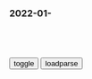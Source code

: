 ### 2022-01-　

```note
```

<table id="tbc" style="white-space:pre-wrap">
</table>
<button onclick="toggleb()">toggle</button>
<button onclick="loadparse()">loadparse</button>
<br>
<!-- 🌸<br>🍅-　-🍑<hr>🍀 -->
<pre>
<textarea rows="30" cols="100" style="display: none" id="tar">

<font size="2"><b>
牧师的意外发明，推进枪支发展，结构至今仍在使用！,军事,军事历史,好看视频</b></font><br>
https://haokan.baidu.com/v?vid=12523421995047416391&sfrom=baidu-feed

<font size="1" style="color:#DCDCDC"><b>2022/1/10 下午9:21:56</b></font><br>

<font size="2"><b>
沪指总是难忘3333_腾讯新闻</b></font><br>
https://new.qq.com/omn/20210309/20210309A0CNG100.html

2015年股z，灭了中产；
2016年熔断，灭了私募；
2017年慢牛，灭了小散；
2018年大熊，灭了m营；
2019年震荡，灭了游资；
2020年牛市，灭了小股m；
2021年抱团，灭了基m。

<font size="1" style="color:#DCDCDC"><b>2022/1/10 下午3:24:11</b></font><br>

<font size="2"><b>
朱元璋留下四张底牌，可防朱棣造反，建文帝却自作聪明全给废掉了</b></font><br>
https://mbd.baidu.com/newspage/data/landingsuper?context=%7B%22nid%22%3A%22news_9488551654074168299%22%7D&n_type=-1&p_from=-1

NoJpg
https://pics4.baidu.com/feed/77094b36acaf2edd76c7ad269363b2e03801934c.jpeg?token=ea82dccd0b8864349f6a2a82a2768a28

AddJpg
https://pics4.baidu.com/feed/77094b36acaf2edd76c7ad269363b2e03801934c.jpeg?token=ea82dccd0b8864349f6a2a82a2768a28.jpg

HttpJpg
http://pics4.baidu.com/feed/77094b36acaf2edd76c7ad269363b2e03801934c.jpeg?token=ea82dccd0b8864349f6a2a82a2768a28.jpg

<font size="1" style="color:#DCDCDC"><b>2022/1/10 下午3:16:06</b></font><br>

<font size="2"><b>
出卖朋友就可以让自己的负债减半！所有人心怀鬼胎《朋友游戏》一,搞笑,吐槽视频,好看视频</b></font><br>
https://haokan.baidu.com/v?vid=17791701063336081101&sfrom=baidu-feed

<font size="1" style="color:#DCDCDC"><b>2022/1/10 下午3:09:43</b></font><br>

<font size="2"><b>
缺德小伙为排队加塞，使出各种损招，很快报应就来了！,搞笑,恶搞整蛊,好看视频</b></font><br>
https://haokan.baidu.com/v?vid=2526328368022813254&sfrom=baidu-feed

老弱病残让我挨个欺负个遍。

<font size="1" style="color:#DCDCDC"><b>2022/1/10 下午3:07:23</b></font><br>

<font size="2"><b>
真假：靓坤吴镇宇混黑sh，实在是太狠，老爸都不放过,影视,犯罪片,好看视频</b></font><br>
https://haokan.baidu.com/v?vid=3726291224987223425&sfrom=baidu-feed

出来混要讲信用，说了给他结账就要结账。

<font size="1" style="color:#DCDCDC"><b>2022/1/10 下午3:02:33</b></font><br>

<font size="2"><b>
陈毅说mz席有四个缺点，但历史已经证明，其实是四个真理</b></font><br>
https://mbd.baidu.com/newspage/data/landingsuper?context=%7B%22nid%22%3A%22news_9362837991488565406%22%7D&n_type=-1&p_from=-1

<font size="1" style="color:#DCDCDC"><b>2022/1/10 下午3:36:30</b></font><br>

<font size="2"><b>
纪晓岚：户部没钱了，乾隆问哪个王八蛋花的最多，和珅：就您啊,影视,宫廷片,好看视频</b></font><br>
https://haokan.baidu.com/v?vid=10388299702681280062&sfrom=baidu-feed

有一个铜子对不上，饶不了他们。
糊弄朕的那些王八蛋。

纪晓岚你看看，哪个王八蛋花得最多？
太不像话了，这怎么能都是朕花的？

皇上修园林，收古玩是为自己吗？那是为天下呀。

　　　　只有当今圣上，有此卓越的眼光。

　　弘扬先祖的风采，彰显我大清气派，只有盛世明君方能做到这一点。

古玩收得还不够，园林修得还不够大呀。

一个拮据寒碜的君主，如何能够赢得藩郡属地的尊重啊。

<font size="1" style="color:#DCDCDC"><b>2022/1/10 下午2:40:46</b></font><br>

<font size="2"><b>
周z理“弃坑”小说被翻出，网友：今生已报g，来世再填坑</b></font><br>
https://mbd.baidu.com/newspage/data/landingsuper?context=%7B%22nid%22%3A%22news_9126040922355233063%22%7D&n_type=-1&p_from=-1

<font size="1" style="color:#DCDCDC"><b>2022/1/10 下午1:55:15</b></font><br>

<font size="2"><b>
百岁老人永生不死，保养秘诀竟是吃人，惊悚剧《塔巴德》,sh,奇闻轶事,好看视频</b></font><br>
https://haokan.baidu.com/v?vid=7291185015326471001&sfrom=baidu-feed

<font size="1" style="color:#DCDCDC"><b>2022/1/10 下午1:46:40</b></font><br>

<font size="2"><b>
668号酒杯打破常规，混合两种饮料灌进身体，结局让人唏嘘不已,动漫,欧美动漫,好看视频</b></font><br>
https://haokan.baidu.com/v?vid=10940369365257412927&sfrom=baidu-feed

<font size="1" style="color:#DCDCDC"><b>2022/1/10 上午10:59:57</b></font><br>

<font size="2"><b>
“佛系教师”引争议，上课时态度温柔，下班后像没这人一样</b></font><br>
https://mbd.baidu.com/newspage/data/landingsuper?context=%7B%22nid%22%3A%22news_9636062963168880790%22%7D&n_type=-1&p_from=-1

能遇到认真负责的老师，是学生的幸运！

<font size="1" style="color:#DCDCDC"><b>2022/1/10 上午10:49:26</b></font><br>

<font size="2"><b>
韩媒：“zg的韩国”越来越小，“韩国的zg”越来越大</b></font><br>
https://mbd.baidu.com/newspage/data/landingsuper?context=%7B%22nid%22%3A%22news_8983371695046071457%22%7D&n_type=-1&p_from=-1

<font size="1" style="color:#DCDCDC"><b>2022/1/10 上午9:46:07</b></font><br>

<font size="2"><b>
电影：元奎单挑秦始皇：我三十岁没理由赢不了两千岁的老头，打脸,影视,动作片,好看视频</b></font><br>
https://haokan.baidu.com/v?vid=6932312941991238960&sfrom=baidu-feed

<font size="1" style="color:#DCDCDC"><b>2022/1/10 上午9:38:44</b></font><br>

<font size="2"><b>
9岁女童被同学撞倒死亡捐献7个器官 父亲：她生前说原谅同学</b></font><br>
https://mbd.baidu.com/newspage/data/landingsuper?context=%7B%22nid%22%3A%22news_9534723750815305068%22%7D&n_type=-1&p_from=-1

<font size="1" style="color:#DCDCDC"><b>2022/1/10 上午9:38:57</b></font><br>

</textarea>
</pre>
<!-- 🍀<br>🍑-　-🍅<hr>🌸 -->

```tip
```

<script src="https://cdn.jsdelivr.net/npm/jquery@3.5.1/dist/jquery.min.js"></script>

<link rel="stylesheet" href="https://cdn.jsdelivr.net/gh/fancyapps/fancybox@3.5.7/dist/jquery.fancybox.min.css" />
<script src="https://cdn.jsdelivr.net/gh/fancyapps/fancybox@3.5.7/dist/jquery.fancybox.min.js"></script>

<script type="text/javascript">

var __urlRegex = /(\b(https?|ftp|file):\/\/[-A-Z0-9+&@#\/%?=~_|!:,.;]*[-A-Z0-9+&@#\/%=~_|])/ig;
var __imgRegex = /\.(?:jpe?g|gif|png|webp)$/i;

loadparse();

function parseURL($string){

    var exp = __urlRegex;
    return $string.replace(exp,function(match){
            __imgRegex.lastIndex=0;
            if(__imgRegex.test(match)){
                return '<a data-fancybox="gallery" href="' + match.replace("/p=700", "")
                 + '"><img src="' + match.replace("/p=700", "/p=160x200")+'" width="64"></a>';
            }
            else{
                return '<a href="' + match + '" target="_blank">' + match + '</a>';
            }
        }
    );
}

function loadparse() {
  tbc.innerHTML = parseURL(tar.value);
}

function toggleb() {
  var x = document.getElementById("tar");
  if (x.style.display === "none") {
    x.style.display = "";
  } else {
    x.style.display = "none";
  }
}

</script>
